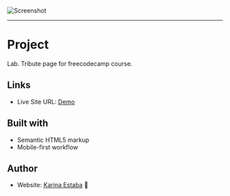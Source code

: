 ![Screenshot](./screenshot.png)

<hr>

# Project 
Lab. Tribute page for freecodecamp course.

## Links

- Live Site URL: [Demo](https://karina-estaba.gitlab.io/ironman)

## Built with

- Semantic HTML5 markup
- Mobile-first workflow

## Author

- Website: [Karina Estaba](https://karina-estaba.gitlab.io/directorio-repositorios/) 🔗
